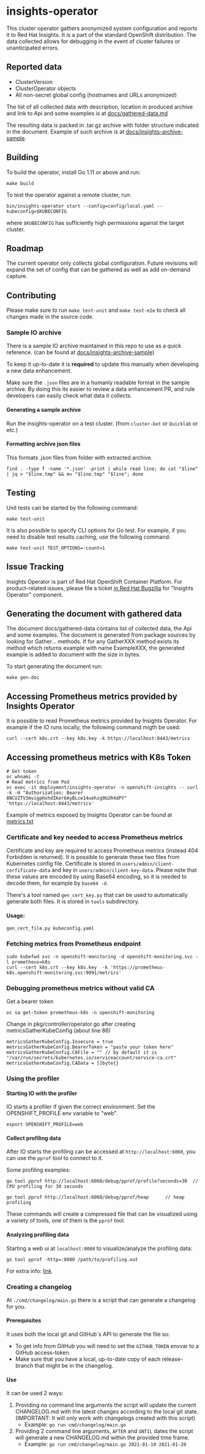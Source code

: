 # insights-operator

This cluster operator gathers anonymized system configuration and reports it to Red Hat Insights. It is a part of the standard OpenShift distribution. The data collected allows for debugging in the event of cluster failures or unanticipated errors.

## Reported data

* ClusterVersion
* ClusterOperator objects
* All non-secret global config (hostnames and URLs anonymized)

The list of all collected data with description, location in produced archive and link to Api and some examples is at [docs/gathered-data.md](docs/gathered-data.md)

The resulting data is packed in .tar.gz archive with folder structure indicated in the document. Example of such archive is at [docs/insights-archive-sample](docs/insights-archive-sample).

## Building

To build the operator, install Go 1.11 or above and run:

    make build

To test the operator against a remote cluster, run:

    bin/insights-operator start --config=config/local.yaml --kubeconfig=$KUBECONFIG

where `$KUBECONFIG` has sufficiently high permissions against the target cluster.

## Roadmap

The current operator only collects global configuration. Future revisions will expand the set of config that can be gathered as well as add on-demand capture.

## Contributing

Please make sure to run `make test-unit` and `make test-e2e` to check all changes made in the source code.

### Sample IO archive
There is a sample IO archive maintained in this repo to use as a quick reference. (can be found at [docs/insights-archive-sample](https://github.com/openshift/insights-operator/tree/master/docs/insights-archive-sample))

To keep it up-to-date it is **required** to update this manually when developing a new data enhancement.

Make sure the `.json` files are in a humanly readable format in the sample archive.
By doing this its easier to review a data enhancement PR, and rule developers can easily check what data it collects. 

#### Generating a sample archive
Run the insights-operator on a test cluster.  (from `cluster-bot` or `Quicklab` or etc.) 

#### Formatting archive json files
This formats .json files from folder with extracted archive.
```
find . -type f -name '*.json' -print | while read line; do cat "$line" | jq > "$line.tmp" && mv "$line.tmp" "$line"; done
```


## Testing

Unit tests can be started by the following command:

    make test-unit

It is also possible to specify CLI options for Go test. For example, if you need to disable test results caching, use the following command:

    make test-unit TEST_OPTIONS=-count=1

## Issue Tracking

Insights Operator is part of Red Hat OpenShift Container Platform. For product-related issues, please
file a ticket [in Red Hat Bugzilla](https://bugzilla.redhat.com/enter_bug.cgi?product=OpenShift%20Container%20Platform&component=Insights%20Operator) for "Insights Operator" component.

## Generating the document with gathered data
The document docs/gathered-data contains list of collected data, the Api and some examples. The document is generated from package sources by looking for Gather... methods.
If for any GatherXXX method exists its method which returns example with name ExampleXXX, the generated example is added to document with the size in bytes.


To start generating the document run:
```
make gen-doc
```

## Accessing Prometheus metrics provided by Insights Operator

It is possible to read Prometheus metrics provided by Insights Operator. For example if the IO runs locally, the following command migth be used:

``
curl --cert k8s.crt --key k8s.key -k https://localhost:8443/metrics
``

## Accessing prometheus metrics with K8s Token
```
# Get token
oc whoami -t
# Read metrics from Pod
oc exec -it deployment/insights-operator -n openshift-insights -- curl -k -H "Authorization: Bearer 8NCUZTV3mvigpHxhdIKer6AyBLce14uehzg9b2R4dPY" 'https://localhost:8443/metrics'
```
Example of metrics exposed by Insights Operator can be found at [metrics.txt](docs/metrics.txt)

### Certificate and key needed to access Prometheus metrics

Certificate and key are required to access Prometheus metrics (instead 404 Forbidden is returned). It is possible to generate these two files from Kubernetes config file. Certificate is stored in `users/admin/client-cerfificate-data` and key in `users/admin/client-key-data`. Please note that these values are encoded by using Base64 encoding, so it is needed to decode them, for example by `base64 -d`.

There's a tool named `gen_cert_key.py` that can be used to automatically generate both files. It is stored in `tools` subdirectory.

#### Usage:

```
gen_cert_file.py kubeconfig.yaml
```

### Fetching metrics from Prometheus endpoint

```
sudo kubefwd svc -n openshift-monitoring -d openshift-monitoring.svc -l prometheus=k8s
curl --cert k8s.crt --key k8s.key  -k 'https://prometheus-k8s.openshift-monitoring.svc:9091/metrics'
```

### Debugging prometheus metrics without valid CA

Get a bearer token
```
oc sa get-token prometheus-k8s -n openshift-monitoring
```
Change in pkg/controller/operator.go after creating metricsGatherKubeConfig (about line 86)
```
metricsGatherKubeConfig.Insecure = true
metricsGatherKubeConfig.BearerToken = "paste your token here"
metricsGatherKubeConfig.CAFile = "" // by default it is "/var/run/secrets/kubernetes.io/serviceaccount/service-ca.crt"
metricsGatherKubeConfig.CAData = []byte{}
```

### Using the profiler

#### Starting IO with the profiler
IO starts a profiler if given the correct environment.
Set the OPENSHIFT_PROFILE env variable to "web".
```
export OPENSHIFT_PROFILE=web
```

#### Collect profiling data
After IO starts the profiling can be accessed at `http://localhost:6060`, you can use the `pprof` tool to connect to it.

Some profiling examples:
```
go tool pprof http://localhost:6060/debug/pprof/profile?seconds=30  // CPU profiling for 30 seconds
```
```
go tool pprof http://localhost:6060/debug/pprof/heap      // heap profiling
```
These commands will create a compressed file that can be visualized using a variety of tools, one of them is the `pprof` tool.

#### Analyzing profiling data
Starting a web ui at `localhost:8080` to visualize/analyze the profiling data:
```
go tool pprof -http=:8080 /path/to/profiling.out
```
For extra info:
[link](https://jvns.ca/blog/2017/09/24/profiling-go-with-pprof/)


### Creating a changelog
At `./cmd/changelog/main.go` there is a script that can generate a changelog for you.

#### Prerequisites
It uses both the local git and GitHub`s API to generate the file so:
- To get info from GitHub you will need to set the `GITHUB_TOKEN` envvar to a GitHub access-token.
- Make sure that you have a local, up-to-date copy of each release-branch that might be in the changelog.

#### Use
It can be used 2 ways:
1. Providing no command line arguments the script will update the current CHANGELOG.md with the latest changes according to the local git state. (IMPORTANT: It will only work with changelogs created with this script)
    - Example: `go run cmd/changelog/main.go`
2. Providing 2 command line arguments, `AFTER` and `UNTIL` dates the script will generate a new CHANGELOG.md within the provided time frame.
    - Example: `go run cmd/changelog/main.go 2021-01-10 2021-01-20`